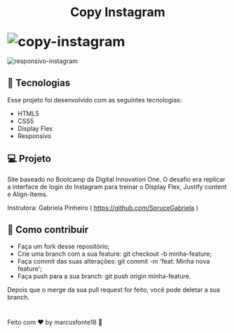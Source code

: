 <h1 align=center >Copy Instagram</h1>

## <img src="https://user-images.githubusercontent.com/65238795/105999157-22c5ac00-608c-11eb-9d5d-be94458c87e5.PNG" alt="copy-instagram" style="zoom:150%;" />

![responsivo-instagram](https://user-images.githubusercontent.com/65238795/106006392-eeee8480-6093-11eb-953a-203e082cd9b6.PNG)


## :rocket: Tecnologias

Esse projeto foi desenvolvido com as seguintes tecnologias:
 - HTML5
 - CSS5
 - Display Flex
 - Responsivo  


 ## :computer: Projeto
Site baseado no Bootcamp da Digital Innovation One. O desafio era replicar a interface de login do Instagram para treinar o Display Flex, Justify content e Align-Items. 

Instrutora: Gabriela Pinheiro ( https://github.com/SpruceGabriela )

## :thinking: Como contribuir

- Faça um fork desse repositório;
- Crie uma branch com a sua feature: git checkout -b minha-feature;
- Faça commit das suas alterações: git commit -m 'feat: Minha nova feature';
- Faça push para a sua branch: git push origin minha-feature.

Depois que o merge da sua pull request for feito, você pode deletar a sua branch.
#
Feito com :hearts: by marcusfonte18 :wave: